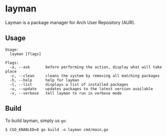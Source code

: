 # layman

Layman is a package manager for Arch User Repository (AUR).

## Usage
```
Usage:
  layman [flags]

Flags:
  -a, --ask       before performing the action, display what will take place
  -c, --clean     cleans the system by removing all matching packages
  -h, --help      help for layman
  -l, --list      displays a list of installed packages
  -u, --update    updates packages to the latest version available
  -v, --verbose   tell layman to run in verbose mode

```

## Build

To build layman, simply us `go`:
```
$ CGO_ENABLED=0 go build -o layman cmd/main.go
```
